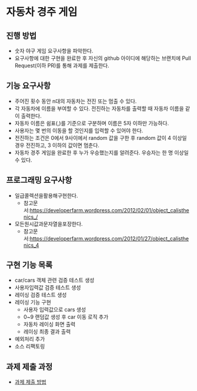 # 자동차 경주 게임
## 진행 방법
* 숫자 야구 게임 요구사항을 파악한다.
* 요구사항에 대한 구현을 완료한 후 자신의 github 아이디에 해당하는 브랜치에 Pull Request(이하 PR)를 통해 과제를 제출한다.

## 기능 요구사항
* 주어진 횟수 동안 n대의 자동차는 전진 또는 멈출 수 있다.
* 각 자동차에 이름을 부여할 수 있다. 전진하는 자동차를 출력할 때 자동차 이름을 같이 출력한다.
* 자동차 이름은 쉼표(,)를 기준으로 구분하며 이름은 5자 이하만 가능하다.
* 사용자는 몇 번의 이동을 할 것인지를 입력할 수 있어야 한다.
* 전진하는 조건은 0에서 9사이에서 random 값을 구한 후 random 값이 4 이상일 경우 전진하고, 3 이하의 값이면 멈춘다.
* 자동차 경주 게임을 완료한 후 누가 우승했는지를 알려준다. 우승자는 한 명 이상일 수 있다.

## 프로그래밍 요구사항
* 일급콜렉션을활용해구현한다.
  - 참고문서:https://developerfarm.wordpress.com/2012/02/01/object_calisthenics_/
* 모든원시값과문자열을포장한다.
  - 참고문서:https://developerfarm.wordpress.com/2012/01/27/object_calisthenics_4

## 구현 기능 목록
* car/cars 객체 관련 검증 테스트 생성
* 사용자입력값 검증 테스트 생성
* 레이싱 검증 테스트 생성
* 레이싱 기능 구현
  - 사용자 입력값으로 cars 생성
  - 0~9 랜덤값 생성 후 car 이동 로직 추가
  - 자동차 레이싱 화면 출력
  - 레이싱 최종 결과 출력
* 예외처리 추가
* 소스 리팩토링
 

## 과제 제출 과정
* [과제 제출 방법](https://github.com/next-step/nextstep-docs/tree/master/precourse)
